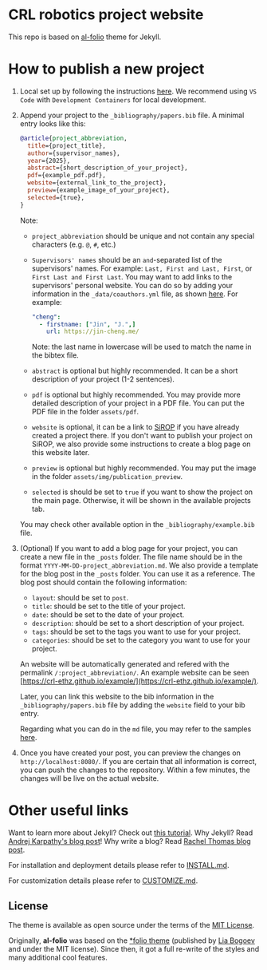 # CRL robotics project website
This repo is based on [al-folio](https://github.com/alshedivat/al-folio) theme for Jekyll.

# How to publish a new project
1. Local set up by following the instructions [here](https://github.com/alshedivat/al-folio/blob/main/INSTALL.md#local-setup-using-docker-recommended). We recommend using `VS Code` with `Development Containers` for local development.
2. Append your project to the `_bibliography/papers.bib` file.
  A minimal entry looks like this:
    ```bibtex
    @article{project_abbreviation,
      title={project_title},
      author={supervisor_names},
      year={2025},
      abstract={short_description_of_your_project},
      pdf={example_pdf.pdf},
      website={external_link_to_the_project},
      preview={example_image_of_your_project},
      selected={true},
    }
    ```
    Note:
    - `project_abbreviation` should be unique and not contain any special characters (e.g. `@`, `#`, etc.)
    - `Supervisors' names` should be an `and`-separated list of the supervisors' names. For example: `Last, First and Last, First`, or `First Last and First Last`. You may want to add links to the supervisors' personal website. You can do so by adding your information in the `_data/coauthors.yml` file, as shown [here](https://github.com/alshedivat/al-folio/blob/main/CUSTOMIZE.md#adding-a-new-publication). For example:
      ```yaml
      "cheng":
        - firstname: ["Jin", "J.",]
          url: https://jin-cheng.me/
      ```
      Note: the last name in lowercase will be used to match the name in the bibtex file.

    - `abstract` is optional but highly recommended. It can be a short description of your project (1-2 sentences).
    - `pdf` is optional but highly recommended. You may provide more detailed description of your project in a PDF file. You can put the PDF file in the folder `assets/pdf`.
    - `website` is optional, it can be a link to [SiROP](https://www.sirop.org/) if you have already created a project there. If you don't want to publish your project on SiROP, we also provide some instructions to create a blog page on this website later.
    - `preview` is optional but highly recommended. You may put the image in the folder `assets/img/publication_preview`.
    - `selected` is should be set to `true` if you want to show the project on the main page. Otherwise, it will be shown in the available projects tab.

    You may check other available option in the `_bibliography/example.bib` file.

1. (Optional) If you want to add a blog page for your project, you can create a new file in the `_posts` folder. The file name should be in the format `YYYY-MM-DD-project_abbreviation.md`. We also provide a template for the blog post in the `_posts` folder. You can use it as a reference. The blog post should contain the following information:
    - `layout`: should be set to `post`.
    - `title`: should be set to the title of your project.
    - `date`: should be set to the date of your project.
    - `description`: should be set to a short description of your project.
    - `tags`: should be set to the tags you want to use for your project.
    - `categories`: should be set to the category you want to use for your project.

    An website will be automatically generated and refered with the permalink `/:project_abbreviation/`. An example website can be seen [https://crl-ethz.github.io/example/](https://crl-ethz.github.io/example/).

    Later, you can link this website to the bib information in the `_bibliography/papers.bib` file by adding the `website` field to your bib entry.

    Regarding what you can do in the `md` file, you may refer to the samples [here](https://github.com/alshedivat/al-folio/tree/main/_posts).

2. Once you have created your post, you can preview the changes on `http://localhost:8080/`.
   If you are certain that all information is correct, you can push the changes to the repository. Within a few minutes, the changes will be live on the actual website.


# Other useful links
Want to learn more about Jekyll? Check out [this tutorial](https://www.taniarascia.com/make-a-static-website-with-jekyll/). Why Jekyll? Read [Andrej Karpathy's blog post](https://karpathy.github.io/2014/07/01/switching-to-jekyll/)! Why write a blog? Read [Rachel Thomas blog post](https://medium.com/@racheltho/why-you-yes-you-should-blog-7d2544ac1045).

For installation and deployment details please refer to [INSTALL.md](INSTALL.md).

For customization details please refer to [CUSTOMIZE.md](CUSTOMIZE.md).

## License

The theme is available as open source under the terms of the [MIT License](https://github.com/alshedivat/al-folio/blob/main/LICENSE).

Originally, **al-folio** was based on the [\*folio theme](https://github.com/bogoli/-folio) (published by [Lia Bogoev](https://liabogoev.com) and under the MIT license). Since then, it got a full re-write of the styles and many additional cool features.
